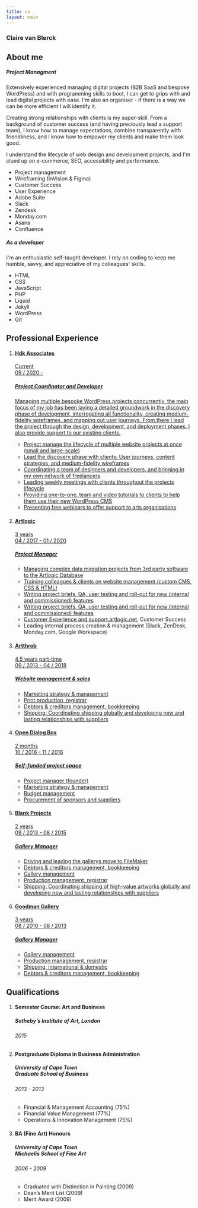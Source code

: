 ```yaml
---
title: cv
layout: main
---
```


<!-- Summary -->
<section>
    <article>
        <div class="text-panel">
            <h1>Claire van Blerck</h1>
            <div class="text-item">
                <h2>About me</h2>
                <h5>Project Managment</h5>
                <p>Extensively experienced managing digital projects (B2B SaaS and bespoke WordPress) and with programming skills to boot, I can get to grips with and lead digital projects with ease. I'm also an organiser - if there is a way we can be more efficient I will identify it.</p>
                <p>Creating strong relationships with clients is my super-skill. From a background of customer success (and having preciously lead a support team), I know how to manage expectations, combine transparently with friendliness, and I know how to empower my clients and make them look good.</p>
                <p>I understand the lifecycle of web design and development projects, and I'm clued up on e-commerce, SEO, accessibility and performance.</p>
                <div class="skill-set">
                    <ul>
                        <li class="grey">Project management</li>
                        <li class="grey">Wireframing (InVision & Figma)</li>
                        <li class="grey">Customer Success</li>
                        <li class="grey">User Experience</li>
                        <li class="grey">Adobe Suite</li>
                        <li class="grey">Slack</li>
                        <li class="grey">Zendesk</li>
                        <li class="grey">Monday.com</li>
                        <li class="grey">Asana</li>
                        <li class="grey">Confluence</li>
                    </ul>
                </div>
            </div>
            <div class="text-item">
                <h5>As a developer</h5>
                <p>I'm an enthusiastic self-taught developer. I rely on coding to keep me humble, savvy, and appreciative of my colleagues' skills.
                </p>
                <div class="skill-set">
                    <ul>
                        <li class="orange">HTML</li>
                        <li class="orange">CSS</li>
                        <li class="orange">JavaScript</li>
                        <li class="orange">PHP</li>
                        <li class="orange">Liquid</li>
                        <li class="orange">Jekyll</li>
                        <li class="orange">WordPress</li>
                        <li class="orange">Git</li>
                    </ul>
                </div>
            </div>
        </div>
    </article>
</section>

<!-- Experience -->
<section>
    <article>
        <div class="experience">
            <h2>Professional Experience</h2>
            <ol>
            <li class="job-item">
                    <a href="https://wearehdk.com" target="_blank" rel="noopener" rel="noreferrer">
                        <h4>Hdk Associates</h4>
                        <p>Current<br>09 / 2020 - </p>
                        <h5>Project Coordinator and Developer</h5>
                        <p>
                        Managing multiple bespoke WordPress projects concurrently, the main focus of my job has been laying a detailed groundwork in the discovery phase of development, interrogating all functionality, creating medium-fidelity wireframes, and mapping out user journeys. From there I lead the project through the design, development, and deployment phases. I also provide support to our existing clients.
                        </p>
                        <ul>
                            <li>Project manage the lifecycle of multiple website projects at once (small and large-scale)</li>
                            <li>Lead the discovery phase with clients: User journeys, content strategies, and medium-fidelity wireframes</li>
                            <li>Coordinating a team of designers and developers, and bringing in my own network of freelancers</li>
                            <li>Leading weekly meetings with clients throughout the projects lifecycle</li>
                            <li>Providing one-to-one, team and video tutorials to clients to help them use their new WordPress CMS</li>
                            <li>Presenting free webinars to offer support to arts organisations</li>
                        </ul>
                    </a>
                </li>
                <li class="job-item">
                    <a href="https://artlogic.net/" target="_blank" rel="noopener" rel="noreferrer">
                        <h4>Artlogic</h4>
                        <p>3 years<br>04 / 2017 - 01 / 2020</p>
                        <h5>Project Manager</h5>
                        <ul>
                            <li>Managing complex data migration projects from 3rd party software to the Artlogic Database</li>
                            <li>Training colleagues & clients on website management (custom CMS, CSS & HTML)</li>
                            <li>Writing project briefs, QA, user testing and roll-out for new (internal and commissioned) features</li>
                            <li>Writing project briefs, QA, user testing and roll-out for new (internal and commissioned) features</li>
                            <li>Customer Experience and <a href="https://support.artlogic.net/hc/en-gb" alt="https://support.artlogic.net">support.artlogic.net</a>, Customer Success</li>
                            <li>Leading internal process creation & management (Slack, ZenDesk, Monday.com, Google Workspace)</li>
                        </ul>
                    </a>
                </li>
                <li class="job-item">
                    <a href="https://artthrob.co.za/" target="_blank" rel="noopener" rel="noreferrer">
                        <h4>Artthrob</h4>
                        <p>4.5 years part-time<br>09 / 2013 - 04 / 2018</p>
                        <h5>Website management & sales</h5>
                        <ul>
                            <li>Marketing strategy & management</li>
                            <li>Print production, registrar</li>
                            <li>Debtors & creditors management, bookkeeping</li>
                            <li>Shipping: Coordinating shipping globally and developing new and lasting relationships with suppliers</li>
                        </ul>
                    </a>
                </li>
                <li class="job-item">
                        <a href="https://www.opendialogbox.space/" target="_blank" rel="noopener" rel="noreferrer">
                        <h4>Open Dialog Box</h4>
                        <p>2 months<br>10 / 2016 - 11 / 2016</p>
                        <h5>Self-funded project space</h5>
                        <ul>
                            <li>Project manager (founder)</li>
                            <li>Marketing strategy & management</li>
                            <li>Budget management</li>
                            <li>Procurement of sponsors and suppliers</li>
                        </ul>
                    </a>
                </li>
                <li class="job-item">
                    <a href="https://blankprojects.com/" target="_blank" rel="noopener" rel="noreferrer">
                        <h4>Blank Projects</h4>
                        <p>2 years<br>09 / 2013 - 08 / 2015</p>
                        <h5>Gallery Manager</h5>
                        <ul>
                            <li>Driving and leading the gallerys move to FileMaker</li>
                            <li>Debtors & creditors management, bookkeeping</li>
                            <li>Gallery management</li>
                            <li>Production management, registrar</li>
                            <li>Shipping: Coordinating shipping of high-value artworks globally and developing new and lasting relationships with suppliers</li>
                        </ul>
                    </a>
                </li>
                <li class="job-item">
                    <a href="http://www.goodman-gallery.com/" target="_blank" rel="noopener" rel="noreferrer">
                        <h4>Goodman Gallery</h4>
                        <p>3 years<br>08 / 2010 - 08 / 2013 </p>
                        <h5>Gallery Manager</h5>
                        <ul>
                            <li>Gallery management</li>
                            <li>Production management, registrar</li>
                            <li>Shipping, international & domestic</li>
                            <li>Debtors & creditors management, bookkeeping</li>
                        </ul>
                    </a>
                </li>
            </ol>
        </div>
    </article>
</section>

<!-- Qualifications -->
<section>
    <article>
        <div class="qualifications">
        <h2>Qualifications</h2>
            <ol>
                <li class="edu-item">
                    <h4>Semester Course: Art and Business</h4>
                    <h5>Sotheby’s Institute of Art, London</h5>
                    <h6>2015</h6>
                </li>
                <li class="edu-item">
                    <h4>Postgraduate Diploma in Business Administration</h4>
                    <h5>University of Cape Town<br>Graduate School of Business</h5>
                    <h6>2013 - 2013</h6>
                    <ul>
                        <li>Financial & Management Accounting (75%)</li>
                        <li>Financial Value Management (77%)</li>
                        <li>Operations & Innovation Management (75%)</li>
                    </ul>
                </li>
                <li class="edu-item">
                    <h4>BA (Fine Art) Honours</h4>
                    <h5>University of Cape Town<br>Michaelis School of Fine Art</h5>
                    <h6>2006 - 2009</h6>
                    <ul>
                        <li>Graduated with Distinction in Painting (2009)</li>
                        <li>Dean’s Merit List (2009)</li>
                        <li>Merit Award (2009)</li>
                    </ul>
                </li>
            </ol>
        </div>
    </article>
</section>